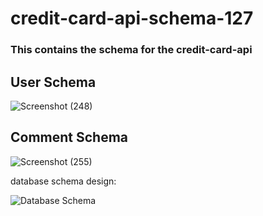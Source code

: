 # credit-card-api-schema-127
### This contains the schema for the credit-card-api

## User Schema

![Screenshot (248)](https://user-images.githubusercontent.com/64624808/181817076-f8f474c7-42ff-4c55-bbb9-682075f8a0f0.png)

## Comment Schema
![Screenshot (255)](https://user-images.githubusercontent.com/64624808/181905644-56c679b3-d6f8-49c8-9a22-dc853bc8d18f.png)


database schema design:

![Database Schema](https://user-images.githubusercontent.com/64624808/181905646-93bf7cb4-5e2a-46f6-9fc0-9ec20c95f8d0.png)
